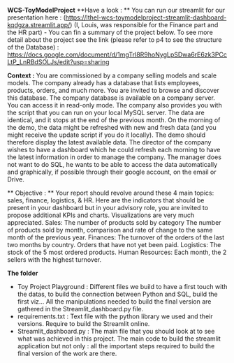 **WCS-ToyModelProject**
**Have a look : **
You can run our streamlit for our presentation here : (https://lthel-wcs-toymodelproject-streamlit-dashboard-kqdgza.streamlit.app/) (I, Louis, was responsible for the Finance part and the HR part) - You can fin a summary of the project below. To see more detail about the project see the link (please refer to p4 to see the structure of the Database) : https://docs.google.com/document/d/1mgTrI8R9hoNygLpSDwa6rE6zk3PCcLtP_LnRBdSOLJs/edit?usp=sharing 

**Context :**
You are commissioned by a company selling models and scale models. 
The company already has a database that lists employees, products, orders, and much more. 
You are invited to browse and discover this database. 
The company database is available on a company server. You can access it in read-only mode.
The company also provides you with the script that you can run on your local MySQL server. The data are identical, and it stops at the end of the previous month.
On the morning of the demo, the data might be refreshed with new and fresh data (and you might receive the update script if you do it locally). The demo should therefore display the latest available data.
The director of the company wishes to have a dashboard which he could refresh each morning to have the latest information in order to manage the company.
The manager does not want to do SQL, he wants to be able to access the data automatically and graphically, if possible through their google account, on the email or Drive. 

** Objective : **
Your report should revolve around these 4 main topics: sales, finance, logistics, &  HR.
Here are the indicators that should be present in your dashboard but in your advisory role, you are invited to propose additional KPIs and charts.
Visualizations are very much appreciated. 
Sales: 
The number of products sold by category 
The number of products sold by month, 
comparison and rate of change to the same month of the previous year.
Finances: 
The turnover of the orders of the last two months by country. 
Orders that have not yet been paid.
Logistics: 
The stock of the 5 most ordered products.
Human Resources: 
Each month, the 2 sellers with the highest turnover.

**The folder**
- Toy Project Playground : Different files we build to have a first touch with the datas, to build the connection between Python and SQL, build the first viz... All the manipulations needed to build the final version are gathered in the Streamlit_dashboard.py file.
- requirements.txt : Text file with the python library we used and their versions. Require to build the Streamlit online.
- Streamlit_dashboard.py : The main file that you should look at to see what was achieved in this project. The main code to build the streamlit application but not only : all the important steps required to build the final version of the work are there. 
